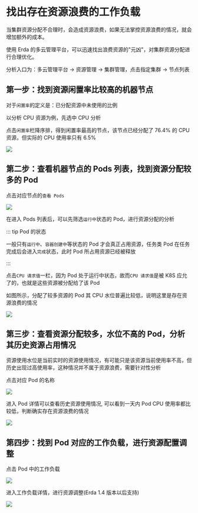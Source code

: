 # 找出存在资源浪费的工作负载

当集群资源分配不合理时，会造成资源浪费，如果无法掌控资源浪费的情况，就会增加额外的成本。

使用 Erda 的多云管理平台，可以迅速找出浪费资源的"元凶"，对集群资源分配进行合理优化。

分析入口为：多云管理平台 -> 资源管理 -> 集群管理，点击指定集群 -> 节点列表

## 第一步：找到资源闲置率比较高的机器节点

对于`闲置率`的定义是：已分配资源中未使用的比例

以分析 CPU 资源为例，先选中 CPU 分析

点击`闲置率`栏降序排，得到闲置率最高的节点，该节点已经分配了 76.4% 的 CPU 资源，但实际的 CPU 使用率只有 6.5%

![](https://terminus-paas.oss-cn-hangzhou.aliyuncs.com/paas-doc/2021/09/27/ee9b9b07-cbac-4829-98be-ed0708124c55.png)


## 第二步：查看机器节点的 Pods 列表，找到资源分配较多的 Pod

点击对应节点的`查看 Pods`

![](https://terminus-paas.oss-cn-hangzhou.aliyuncs.com/paas-doc/2021/09/27/d2a077dc-9f56-4e9b-8ed3-1df80fe1c437.png)

在进入 Pods 列表后，可以先筛选`运行中`状态的 Pod，进行资源分配的分析

::: tip Pod 的状态

一般只有`运行中`、`容器创建中`等状态的 Pod 才会真正占用资源，任务类 Pod 在任务完成后会进入`完成`状态，此时 Pod 所占用资源已经被释放

:::

点击`CPU 请求值`一栏，因为 Pod 处于运行中状态，故而`CPU 请求值`是被 K8S 应允了的，也就是这些资源被分配给了该 Pod

如图所示，分配了较多资源的 Pod 其 CPU 水位普遍比较低，说明这里是存在资源浪费的情况

![](https://terminus-paas.oss-cn-hangzhou.aliyuncs.com/paas-doc/2021/09/27/98b2facc-c98f-49ec-b521-57467e1e6828.png)

## 第三步：查看资源分配较多，水位不高的 Pod，分析其历史资源占用情况

资源使用水位是当前实时的资源使用情况，有可能只是该资源当前使用率不高，但历史出现过高使用率，这种情况并不属于资源浪费，需要针对性分析

点击对应 Pod 的名称

![](https://terminus-paas.oss-cn-hangzhou.aliyuncs.com/paas-doc/2021/09/27/90b1865a-1a0d-4d66-be0f-0ae10ce15924.png)

进入 Pod 详情可以查看历史资源使用情况, 可以看到一天内 Pod CPU 使用率都比较低，判断确实存在资源浪费的情况

![](https://terminus-paas.oss-cn-hangzhou.aliyuncs.com/paas-doc/2021/09/27/66b3c5ff-74a5-42da-bc6e-01aa2c6162e8.png)

## 第四步：找到 Pod 对应的工作负载，进行资源配置调整

点击 Pod 中的工作负载

![](https://terminus-paas.oss-cn-hangzhou.aliyuncs.com/paas-doc/2021/09/27/e59fc2aa-d480-48a8-b39c-42f42ba281d4.png)

进入工作负载详情，进行资源调整(Erda 1.4 版本以后支持)

![](https://terminus-paas.oss-cn-hangzhou.aliyuncs.com/paas-doc/2021/09/27/ef8d9108-853a-4c10-8ab6-80b9ff02088d.png)
